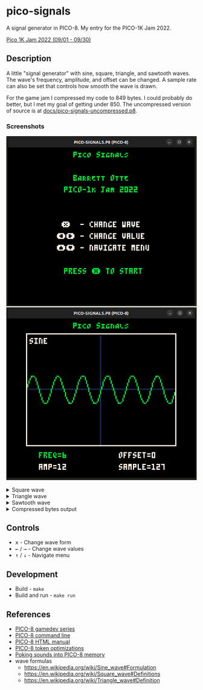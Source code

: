 # pico-signals

A signal generator in PICO-8. My entry for the PICO-1K Jam 2022.

[Pico 1K Jam 2022 (09/01 - 09/30)](https://itch.io/jam/pico-1k-2022)

## Description

A little "signal generator" with sine, square, triangle, and sawtooth waves.
The wave's frequency, amplitude, and offset can be changed. 
A sample rate can also be set that controls how smooth the wave is drawn.

For the game jam I compressed my code to 849 bytes. I could probably do better, but I met my goal of getting under 850.
The uncompressed version of source is at [docs/pico-signals-uncompressed.p8](docs/pico-signals-uncompressed.p8).

### Screenshots

![docs/img/title.png](docs/img/title.png)
![docs/img/sine.png](docs/img/sine.png)

<details>
  <summary>Square wave</summary>
  <img src="docs/img/square.png" alt="square"/>
</details>
<details>
  <summary>Triangle wave</summary>
  <img src="docs/img/triangle.png" alt="triangle"/>
</details>
<details>
  <summary>Sawtooth wave</summary>
  <img src="docs/img/sawtooth.png" alt="sawtooth"/>
</details>
<details>
  <summary>Compressed bytes output</summary>
  <img src="docs/img/compressed.png" alt="compressed"/>
</details>

## Controls

<ul>
  <li><kbd>x</kbd> - Change wave form</li>
  <li><kbd>←</kbd> / <kbd>→</kbd> - Change wave values</li>
  <li><kbd>↑</kbd> / <kbd>↓</kbd> - Navigate menu</li>
</ul>

## Development

- Build - `make`
- Build and run - `make run`

## References

- [PICO-8 gamedev series](https://forum.clockworkpi.com/t/pico-8-gamedev-1-getting-started-tutorial/2347)
- [PICO-8 command line](https://pico-8.fandom.com/wiki/RunningPico8)
- [PICO-8 HTML manual](https://www.lexaloffle.com/dl/docs/pico-8_manual.html)
- [PICO-8 token optimizations](https://github.com/seleb/PICO-8-Token-Optimizations)
- [Poking sounds into PICO-8 memory](https://www.lexaloffle.com/bbs/?tid=2341)
- wave formulas
  - https://en.wikipedia.org/wiki/Sine_wave#Formulation
  - https://en.wikipedia.org/wiki/Square_wave#Definitions
  - https://en.wikipedia.org/wiki/Triangle_wave#Definition